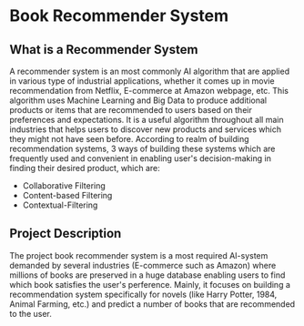 # Book Recommender System

## What is a Recommender System

A recommender system is an most commonly AI algorithm that are applied in various type of industrial applications, whether it comes up in movie recommendation from Netflix, E-commerce at Amazon webpage, etc. 
This algorithm uses Machine Learning and Big Data to produce additional products or items that are recommended to users based on their preferences and expectations. It is a useful algorithm throughout all main industries that helps users to discover new products and services which they might not have seen before. According to realm of building recommendation systems, 3 ways of building these systems which are frequently used and convenient in enabling user's decision-making in finding their desired product, which are: 

  - Collaborative Filtering
  - Content-based Filtering
  - Contextual-Filtering

## Project Description

The project book recommender system is a most required AI-system demanded by several industries (E-commerce such as Amazon) where millions of books are preserved in a huge database enabling users to find which book satisfies the user's perference. Mainly, it focuses on building a recommendation system specifically for novels (like Harry Potter, 1984, Animal Farming, etc.) and predict a number of books that are recommended to the user. 

